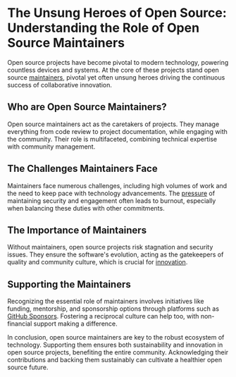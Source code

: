 # The Unsung Heroes of Open Source: Understanding the Role of Open Source Maintainers

Open source projects have become pivotal to modern technology, powering countless devices and systems. At the core of these projects stand open source [maintainers](https://opensource.guide/leadership-and-governance/), pivotal yet often unsung heroes driving the continuous success of collaborative innovation. 

## Who are Open Source Maintainers?

Open source maintainers act as the caretakers of projects. They manage everything from code review to project documentation, while engaging with the community. Their role is multifaceted, combining technical expertise with community management.

## The Challenges Maintainers Face

Maintainers face numerous challenges, including high volumes of work and the need to keep pace with technology advancements. The [pressure](https://www.benfreda.com/burnout-in-open-source) of maintaining security and engagement often leads to burnout, especially when balancing these duties with other commitments.

## The Importance of Maintainers

Without maintainers, open source projects risk stagnation and security issues. They ensure the software's evolution, acting as the gatekeepers of quality and community culture, which is crucial for [innovation](https://blog.github.com/2017-11-21-open-source-maintainers-contribute-in-diverse-ways/).

## Supporting the Maintainers

Recognizing the essential role of maintainers involves initiatives like funding, mentorship, and sponsorship options through platforms such as [GitHub Sponsors](https://github.com/sponsors). Fostering a reciprocal culture can help too, with non-financial support making a difference.

In conclusion, open source maintainers are key to the robust ecosystem of technology. Supporting them ensures both sustainability and innovation in open source projects, benefiting the entire community. Acknowledging their contributions and backing them sustainably can cultivate a healthier open source future.